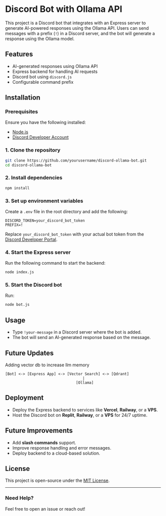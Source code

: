 # Discord Bot with Ollama API

This project is a Discord bot that integrates with an Express server to generate AI-powered responses using the Ollama API. Users can send messages with a prefix (`!`) in a Discord server, and the bot will generate a response using the Ollama model.

## Features
- AI-generated responses using Ollama API
- Express backend for handling AI requests
- Discord bot using `discord.js`
- Configurable command prefix

## Installation

### Prerequisites
Ensure you have the following installed:
- [Node.js](https://nodejs.org/)
- [Discord Developer Account](https://discord.com/developers/applications)

### 1. Clone the repository
```sh
git clone https://github.com/yourusername/discord-ollama-bot.git
cd discord-ollama-bot
```

### 2. Install dependencies
```sh
npm install
```

### 3. Set up environment variables
Create a `.env` file in the root directory and add the following:
```plaintext
DISCORD_TOKEN=your_discord_bot_token
PREFIX=!
```
Replace `your_discord_bot_token` with your actual bot token from the [Discord Developer Portal](https://discord.com/developers/applications).

### 4. Start the Express server
Run the following command to start the backend:
```sh
node index.js
```

### 5. Start the Discord bot
Run:
```sh
node bot.js
```

## Usage
- Type `!your-message` in a Discord server where the bot is added.
- The bot will send an AI-generated response based on the message.

## Future Updates
Adding vector db to increase llm memory
```
[Bot] <-> [Express App] <-> [Vector Search] <-> [Qdrant]
                                   |
                                [Ollama]
```

## Deployment
- Deploy the Express backend to services like **Vercel**, **Railway**, or a **VPS**.
- Host the Discord bot on **Replit**, **Railway**, or a **VPS** for 24/7 uptime.

## Future Improvements
- Add **slash commands** support.
- Improve response handling and error messages.
- Deploy backend to a cloud-based solution.

## License
This project is open-source under the [MIT License](LICENSE).

---

### Need Help?
Feel free to open an issue or reach out!

